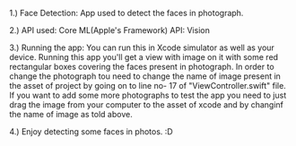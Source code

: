 1.) Face Detection: App used to detect the faces in photograph.

2.) API used:
    Core ML(Apple's Framework) API: Vision

3.) Running the app:
        You can run this in Xcode simulator as well as your device.
        Running this app you'll get a view with image on it with some red rectangular boxes covering the faces present in photograph.
        In order to change the photograph tou need to change the name of image present in the asset of project by going on to line no- 17 of "ViewController.swift" file.
        If you want to add some more photographs to test the app you need to just drag the image from your computer to the asset of xcode and by changinf the name of image  as told above.

4.) Enjoy detecting some faces in photos. :D

